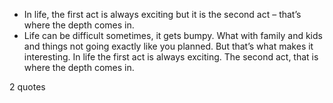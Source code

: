  - In life, the first act is always exciting but it is the second act – that’s where the depth comes in.
 - Life can be difficult sometimes, it gets bumpy. What with family and kids and things not going exactly like you planned. But that’s what makes it interesting. In life the first act is always exciting. The second act, that is where the depth comes in.

2 quotes
